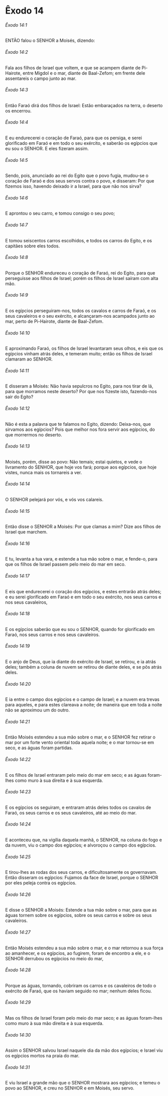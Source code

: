 # Êxodo 14

###### Êxodo 14:1

ENTÃO falou o SENHOR a Moisés, dizendo:

###### Êxodo 14:2

Fala aos filhos de Israel que voltem, e que se acampem diante de Pi-Hairote, entre Migdol e o mar, diante de Baal-Zefom; em frente dele assentareis o campo junto ao mar.

###### Êxodo 14:3

Então Faraó dirá dos filhos de Israel: Estão embaraçados na terra, o deserto os encerrou.

###### Êxodo 14:4

E eu endurecerei o coração de Faraó, para que os persiga, e serei glorificado em Faraó e em todo o seu exército, e saberão os egípcios que eu sou o SENHOR. E eles fizeram assim.

###### Êxodo 14:5

Sendo, pois, anunciado ao rei do Egito que o povo fugia, mudou-se o coração de Faraó e dos seus servos contra o povo, e disseram: Por que fizemos isso, havendo deixado ir a Israel, para que não nos sirva?

###### Êxodo 14:6

E aprontou o seu carro, e tomou consigo o seu povo;

###### Êxodo 14:7

E tomou seiscentos carros escolhidos, e todos os carros do Egito, e os capitães sobre eles todos.

###### Êxodo 14:8

Porque o SENHOR endureceu o coração de Faraó, rei do Egito, para que perseguisse aos filhos de Israel; porém os filhos de Israel saíram com alta mão.

###### Êxodo 14:9

E os egípcios perseguiram-nos, todos os cavalos e carros de Faraó, e os seus cavaleiros e o seu exército, e alcançaram-nos acampados junto ao mar, perto de Pi-Hairote, diante de Baal-Zefom.

###### Êxodo 14:10

E aproximando Faraó, os filhos de Israel levantaram seus olhos, e eis que os egípcios vinham atrás deles, e temeram muito; então os filhos de Israel clamaram ao SENHOR.

###### Êxodo 14:11

E disseram a Moisés: Não havia sepulcros no Egito, para nos tirar de lá, para que morramos neste deserto? Por que nos fizeste isto, fazendo-nos sair do Egito?

###### Êxodo 14:12

Não é esta a palavra que te falamos no Egito, dizendo: Deixa-nos, que sirvamos aos egípcios? Pois que melhor nos fora servir aos egípcios, do que morrermos no deserto.

###### Êxodo 14:13

Moisés, porém, disse ao povo: Não temais; estai quietos, e vede o livramento do SENHOR, que hoje vos fará; porque aos egípcios, que hoje vistes, nunca mais os tornareis a ver.

###### Êxodo 14:14

O SENHOR pelejará por vós, e vós vos calareis.

###### Êxodo 14:15

Então disse o SENHOR a Moisés: Por que clamas a mim? Dize aos filhos de Israel que marchem.

###### Êxodo 14:16

E tu, levanta a tua vara, e estende a tua mão sobre o mar, e fende-o, para que os filhos de Israel passem pelo meio do mar em seco.

###### Êxodo 14:17

E eis que endurecerei o coração dos egípcios, e estes entrarão atrás deles; e eu serei glorificado em Faraó e em todo o seu exército, nos seus carros e nos seus cavaleiros,

###### Êxodo 14:18

E os egípcios saberão que eu sou o SENHOR, quando for glorificado em Faraó, nos seus carros e nos seus cavaleiros.

###### Êxodo 14:19

E o anjo de Deus, que ia diante do exército de Israel, se retirou, e ia atrás deles; também a coluna de nuvem se retirou de diante deles, e se pôs atrás deles.

###### Êxodo 14:20

E ia entre o campo dos egípcios e o campo de Israel; e a nuvem era trevas para aqueles, e para estes clareava a noite; de maneira que em toda a noite não se aproximou um do outro.

###### Êxodo 14:21

Então Moisés estendeu a sua mão sobre o mar, e o SENHOR fez retirar o mar por um forte vento oriental toda aquela noite; e o mar tornou-se em seco, e as águas foram partidas.

###### Êxodo 14:22

E os filhos de Israel entraram pelo meio do mar em seco; e as águas foram-lhes como muro à sua direita e à sua esquerda.

###### Êxodo 14:23

E os egípcios os seguiram, e entraram atrás deles todos os cavalos de Faraó, os seus carros e os seus cavaleiros, até ao meio do mar.

###### Êxodo 14:24

E aconteceu que, na vigília daquela manhã, o SENHOR, na coluna do fogo e da nuvem, viu o campo dos egípcios; e alvoroçou o campo dos egípcios.

###### Êxodo 14:25

E tirou-lhes as rodas dos seus carros, e dificultosamente os governavam. Então disseram os egípcios: Fujamos da face de Israel, porque o SENHOR por eles peleja contra os egípcios.

###### Êxodo 14:26

E disse o SENHOR a Moisés: Estende a tua mão sobre o mar, para que as águas tornem sobre os egípcios, sobre os seus carros e sobre os seus cavaleiros.

###### Êxodo 14:27

Então Moisés estendeu a sua mão sobre o mar, e o mar retornou a sua força ao amanhecer, e os egípcios, ao fugirem, foram de encontro a ele, e o SENHOR derrubou os egípcios no meio do mar,

###### Êxodo 14:28

Porque as águas, tornando, cobriram os carros e os cavaleiros de todo o exército de Faraó, que os haviam seguido no mar; nenhum deles ficou.

###### Êxodo 14:29

Mas os filhos de Israel foram pelo meio do mar seco; e as águas foram-lhes como muro à sua mão direita e à sua esquerda.

###### Êxodo 14:30

Assim o SENHOR salvou Israel naquele dia da mão dos egípcios; e Israel viu os egípcios mortos na praia do mar.

###### Êxodo 14:31

E viu Israel a grande mão que o SENHOR mostrara aos egípcios; e temeu o povo ao SENHOR, e creu no SENHOR e em Moisés, seu servo.

